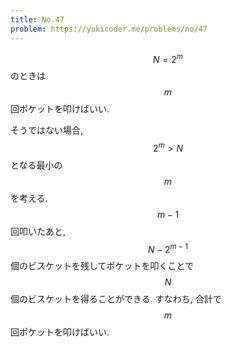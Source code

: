 ```yaml
---
title: No.47
problem: https://yukicoder.me/problems/no/47
---
```

$$ N = 2^m $$ のときは $$ m $$ 回ポケットを叩けばいい.

そうではない場合, $$ 2^m \gt N $$ となる最小の $$ m $$ を考える. $$ m-1 $$ 回叩いたあと, $$ N-2^{m-1} $$ 個のビスケットを残してポケットを叩くことで $$ N $$ 個のビスケットを得ることができる. すなわち, 合計で $$ m $$ 回ポケットを叩けばいい.
